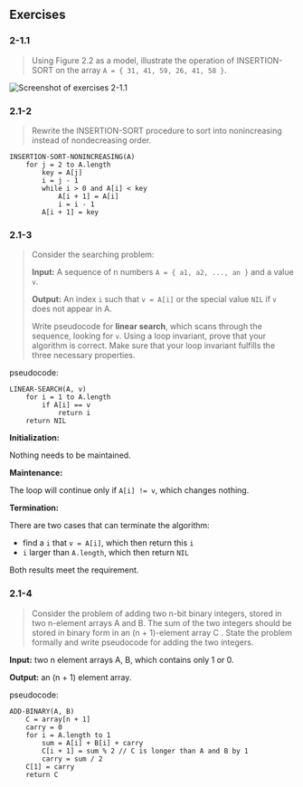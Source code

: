 ## Exercises

### 2-1.1

> Using Figure 2.2 as a model, illustrate the operation of INSERTION-SORT on the array `A = { 31, 41, 59, 26, 41, 58 }`.

![Screenshot of exercises 2-1.1](https://imgur.com/IpLRbre.png)

### 2.1-2

> Rewrite the INSERTION-SORT procedure to sort into nonincreasing instead of nondecreasing order.

```
INSERTION-SORT-NONINCREASING(A)
    for j = 2 to A.length
        key = A[j]
        i = j - 1
        while i > 0 and A[i] < key
            A[i + 1] = A[i]
            i = i - 1
        A[i + 1] = key
```

### 2.1-3

> Consider the searching problem:
>
> **Input:** A sequence of n numbers `A = { a1, a2, ..., an }` and a value `v`.
>
> **Output:** An index `i` such that `v = A[i]` or the special value `NIL` if `v` does not appear in A.
>
> Write pseudocode for **linear search**, which scans through the sequence, looking for `v`. Using a loop invariant, prove that your algorithm is correct. Make sure that your loop invariant fulfills the three necessary properties.

pseudocode:

```
LINEAR-SEARCH(A, v)
    for i = 1 to A.length
        if A[i] == v
            return i
    return NIL
```

**Initialization:**

Nothing needs to be maintained.

**Maintenance:**

The loop will continue only if `A[i] != v`, which changes nothing.

**Termination:**

There are two cases that can terminate the algorithm:

-   find a `i` that `v = A[i]`, which then return this `i`
-   `i` larger than `A.length`, which then return `NIL`

Both results meet the requirement.

### 2.1-4

> Consider the problem of adding two n-bit binary integers, stored in two n-element arrays A and B. The sum of the two integers should be stored in binary form in an (n + 1)-element array C . State the problem formally and write pseudocode for adding the two integers.

**Input:** two n element arrays A, B, which contains only 1 or 0.

**Output:** an (n + 1) element array.

pseudocode:

```
ADD-BINARY(A, B)
    C = array[n + 1]
    carry = 0
    for i = A.length to 1
        sum = A[i] + B[i] + carry
        C[i + 1] = sum % 2 // C is longer than A and B by 1
        carry = sum / 2
    C[1] = carry
    return C
```
